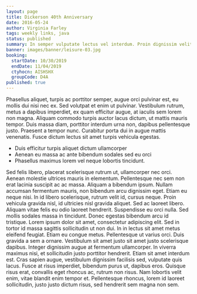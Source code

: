 ```yaml
---
layout: page
title: Dickerson 40th Anniversary
date: 2016-05-24
author: Virginia Farley
tags: weekly links, java
status: published
summary: In semper vulputate lectus vel interdum. Proin dignissim velit.
banner: images/banner/leisure-03.jpg
booking:
  startDate: 10/30/2019
  endDate: 11/04/2019
  ctyhocn: AISHSHX
  groupCode: D4A
published: true
---
```

Phasellus aliquet, turpis ac porttitor semper, augue orci pulvinar est, eu mollis dui nisi nec ex. Sed volutpat et enim ut pulvinar. Vestibulum rutrum, metus a dapibus imperdiet, ex quam efficitur augue, at iaculis sem lorem non magna. Aliquam commodo turpis auctor lacus dictum, ut mattis mauris tempor. Duis massa diam, porttitor interdum urna non, dapibus pellentesque justo. Praesent a tempor nunc. Curabitur porta dui in augue mattis venenatis. Fusce dictum lectus sit amet turpis vehicula egestas.

* Duis efficitur turpis aliquet dictum ullamcorper
* Aenean eu massa ac ante bibendum sodales sed eu orci
* Phasellus maximus lorem vel neque lobortis tincidunt.

Sed felis libero, placerat scelerisque rutrum ut, ullamcorper nec orci. Aenean molestie ultrices mauris in elementum. Pellentesque nec sem non erat lacinia suscipit ac ac massa. Aliquam a bibendum ipsum. Nullam accumsan fermentum mauris, non bibendum arcu dignissim eget. Etiam eu neque nisi. In id libero scelerisque, rutrum velit id, cursus neque. Proin vehicula gravida nisl, id ultricies nisl gravida aliquet. Sed ac laoreet libero. Aliquam vitae felis eu odio laoreet hendrerit. Suspendisse eu orci nulla. Sed mollis sodales massa in tincidunt. Donec egestas bibendum arcu id tristique. Lorem ipsum dolor sit amet, consectetur adipiscing elit.
Sed in tortor id massa sagittis sollicitudin ut non dui. In in lectus sit amet metus eleifend feugiat. Etiam eu congue metus. Pellentesque ut varius orci. Duis gravida a sem a ornare. Vestibulum sit amet justo sit amet justo scelerisque dapibus. Integer dignissim augue at fermentum ullamcorper. In viverra maximus nisi, et sollicitudin justo porttitor hendrerit. Etiam sit amet interdum est. Cras sapien augue, vestibulum dignissim facilisis sed, vulputate quis lacus. Fusce at risus imperdiet, bibendum purus ut, dapibus eros. Quisque risus erat, convallis eget rhoncus ac, rutrum non risus. Nam lobortis velit enim, vitae blandit enim tempor et. Pellentesque rhoncus, lorem id laoreet sollicitudin, justo justo dictum risus, sed hendrerit sem magna non sem.
